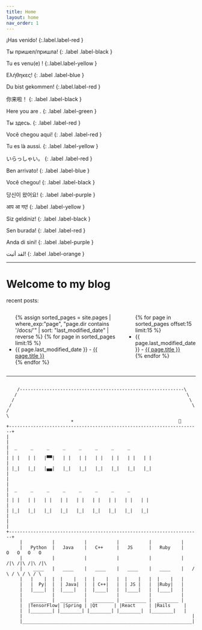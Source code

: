 ```yaml
---
title: Home
layout: home
nav_order: 1
---
```



¡Has venido!
{:.label.label-red }

Ты пришел/пришла!
{: .label .label-black }

Tu es venu(e) !
{:.label.label-yellow }

Ελήθηκες!
{: .label .label-blue }

Du bist gekommen!
{:.label.label-red }

你来啦！
{: .label .label-black }

Here you are .
{: .label .label-green }

Ты здесь.
{: .label .label-red }

Você chegou aqui!
{: .label .label-red }

Tu es là aussi.
{: .label .label-yellow }

いらっしゃい。
{: .label .label-red }

Ben arrivato!
{: .label .label-blue }

Você chegou!
{: .label .label-black }

당신이 왔어요!
{: .label .label-purple }

आप आ गए!
{: .label .label-yellow }

Siz geldiniz!
{: .label .label-black }

Sen burada!
{: .label .label-red }

Anda di sini!
{: .label .label-purple }

لقد أتيت!
{: .label .label-orange }



---

# Welcome to my blog

recent posts:
<div class="home-posts two-column-wrapper" style="display:flex; gap:2em;">
  <ul>
    {% assign sorted_pages = site.pages | where_exp:"page", "page.dir contains '/docs/'" | sort: "last_modified_date" | reverse %}
    {% for page in sorted_pages limit:15 %}
      <li>{{ page.last_modified_date }} - <a href="/blog{{ page.url }}">{{ page.title }}</a></li>
    {% endfor %}
  </ul>
  <ul>
    {% for page in sorted_pages offset:15 limit:15 %}
      <li>{{ page.last_modified_date }} - <a href="/blog{{ page.url }}">{{ page.title }}</a></li>
    {% endfor %}
  </ul>
</div>

--- 

```text

    /-------------------------------------------------------------\
   /                                                               \
  /                                                                 \
 /                                                                   \
/                                                                     \
                        ☀️                                       🌙
+-----------------------------------------------------------------------+
|                                                                       |
|  _     _     _     _     _     _     _     _                          |
| | |   | |   |▀▀|   | |   | |   | |   | |   | |   | |                  |
| |_|   |_|   |▄▄|   |_|   |_|   |_|   |_|   |_|   |_|                  |
|                                                                       |
|  _     _     _     _     _     _     _     _                          |
| | |   | |   | |   | |   | |   | |   | |   | |   | |                   |
| |_|   |_|   |_|   |_|   |_|   |_|   |_|   |_|   |_|                   |
|                                                                       |
+-----------------------------------------------------------------------+
     |           |           |           |           |           |
     |   Python  |   Java    |   C++     |   JS      |   Ruby    |    O   O   O   O
     |           |           |           |           |           |   /|\ /|\ /|\ /|\
     |    ____   |   ____    |   ____    |   ____    |   ____    |   / \ / \ / \ / \
     |   |    |  |  |    |   |  |    |   |  |    |   |  |    |   |
     |   |  Py|  |  | Java|  |  | C++|   |  | JS |   |  |Ruby|   |
     |   |____|  |  |____|   |  |____|   |  |____|   |  |____|   |
     |           |           |           |           |           |
     |   ______  |  _______  |  ________ |  ________ |  ________ |
     |  |TensorFlow| |Spring | |Qt      | |React     | |Rails     |
     |  |________| |________| |________| |________|  |________|   |
     |                                                               |
     |_______________________________________________________________|                                                                        
```



